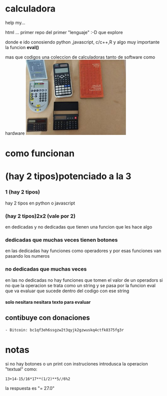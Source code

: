 # calculadora
help my...

html ... primer repo del primer "lenguaje" :-D que explore

donde e ido conosiendo python ,javascript, c/c++,R y algo muy importante la funcion **eval()**

mas que codigos una coleccion de calculadoras tanto de software como hardware
![foto](https://github.com/jero98772/calculadora/blob/master/pictures/hardware_calulators.jpg?raw=true)
# como funcionan

# (hay 2 tipos)potenciado a la 3
### 1 (hay 2 tipos)

hay 2 tipos en python o javascript 

### (hay 2 tipos)2x2 (vale por 2)
en dedicadas y no dedicadas que tienen una funcion que les hace algo 
### dedicadas que muchas veces tienen botones

en las dedicadas hay funciones como operadores  y por esas funciones van pasando los numeros

### no dedicadas  que muchas veces

en las no dedicadas  no hay funciones que tomen el valor de un operadors si no que la operacion se trata como un string y se pasa por la funcion eval que va evaluar que sucede dentro del codigo con ese string 
#### solo nesitara nesitara texto para evaluar  

## contibuye con donaciones 
	
	- Bitcoin: bc1qf3eh6ssgzw2t3qyjk2gzwuskq4ctfk8375fg3r


# notas 

si no hay botones o un print con instruciones introdusca la operacion "textual" como:

	13+14-15/16*17**(1/2)**5//6%2

la respuesta es "= 27.0"
